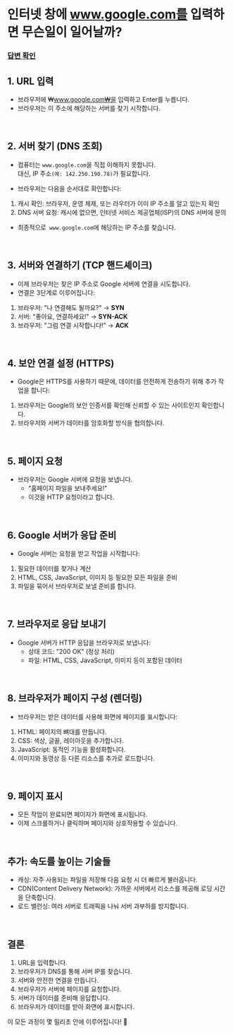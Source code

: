 # 인터넷 창에 www.google.com를 입력하면 무슨일이 일어날까?

### [답변 확인](https://www.maeil-mail.kr/question/20)

## 1. URL 입력

- 브라우저에 ₩www.google.com₩을 입력하고 Enter를 누릅니다.
- 브라우저는 이 주소에 해당하는 서버를 찾기 시작합니다.

<br/>

## 2. 서버 찾기 (DNS 조회)

- 컴퓨터는 `www.google.com`을 직접 이해하지 못합니다.<br/>
  대신, IP 주소`(예: 142.250.190.78)`가 필요합니다.

- 브라우저는 다음을 순서대로 확인합니다:

1. 캐시 확인: 브라우저, 운영 체제, 또는 라우터가 이미 IP 주소를 알고 있는지 확인
2. DNS 서버 요청: 캐시에 없으면, 인터넷 서비스 제공업체(ISP)의 DNS 서버에 문의

- 최종적으로` www.google.com`에 해당하는 IP 주소를 찾습니다.

<br/>

## 3. 서버와 연결하기 (TCP 핸드셰이크)

- 이제 브라우저는 찾은 IP 주소로 Google 서버에 연결을 시도합니다.
- 연결은 3단계로 이루어집니다:

1. 브라우저: "나 연결해도 될까요?" → **SYN**
2. 서버: "좋아요, 연결하세요!" → **SYN-ACK**
3. 브라우저: "그럼 연결 시작합니다!" → **ACK**

<br/>

## 4. 보안 연결 설정 (HTTPS)

- Google은 HTTPS를 사용하기 때문에, 데이터를 안전하게 전송하기 위해 추가 작업을 합니다:

1. 브라우저는 Google의 보안 인증서를 확인해 신뢰할 수 있는 사이트인지 확인합니다.
2. 브라우저와 서버가 데이터를 암호화할 방식을 협의합니다.

<br/>

## 5. 페이지 요청

- 브라우저는 Google 서버에 요청을 보냅니다.
  - "홈페이지 파일을 보내주세요!"
  - 이것을 HTTP 요청이라고 합니다.

<br/>

## 6. Google 서버가 응답 준비

- Google 서버는 요청을 받고 작업을 시작합니다:

1. 필요한 데이터를 찾거나 계산
2. HTML, CSS, JavaScript, 이미지 등 필요한 모든 파일을 준비
3. 파일을 묶어서 브라우저로 보낼 준비를 합니다.

<br/>

## 7. 브라우저로 응답 보내기

- Google 서버가 HTTP 응답을 브라우저로 보냅니다:
  - 상태 코드: "200 OK" (정상 처리)
  - 파일: HTML, CSS, JavaScript, 이미지 등이 포함된 데이터

<br/>

## 8. 브라우저가 페이지 구성 (렌더링)

- 브라우저는 받은 데이터를 사용해 화면에 페이지를 표시합니다:

1. HTML: 페이지의 뼈대를 만듭니다.
2. CSS: 색상, 글꼴, 레이아웃을 추가합니다.
3. JavaScript: 동적인 기능을 활성화합니다.
4. 이미지와 동영상 등 다른 리소스를 추가로 로드합니다.

<br/>

## 9. 페이지 표시

- 모든 작업이 완료되면 페이지가 화면에 표시됩니다.
- 이제 스크롤하거나 클릭하며 페이지와 상호작용할 수 있습니다.

<br/>

## 추가: 속도를 높이는 기술들

- 캐싱: 자주 사용되는 파일을 저장해 다음 요청 시 더 빠르게 불러옵니다.
- CDN(Content Delivery Network): 가까운 서버에서 리소스를 제공해 로딩 시간을 단축합니다.
- 로드 밸런싱: 여러 서버로 트래픽을 나눠 서버 과부하를 방지합니다.

<br/>

## 결론

1. URL을 입력합니다.
2. 브라우저가 DNS를 통해 서버 IP를 찾습니다.
3. 서버와 안전한 연결을 만듭니다.
4. 브라우저가 서버에 페이지를 요청합니다.
5. 서버가 데이터를 준비해 응답합니다.
6. 브라우저가 데이터를 받아 화면에 표시합니다.

이 모든 과정이 몇 밀리초 안에 이루어집니다! 🚀

